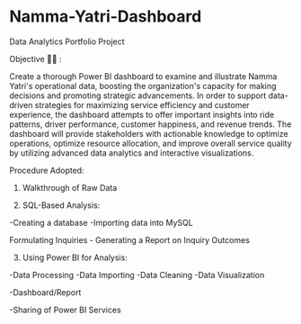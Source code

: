 # Namma-Yatri-Dashboard
Data Analytics Portfolio Project

Objective 🕵‍♂ :

Create a thorough Power BI dashboard to examine and illustrate Namma Yatri's operational data, boosting the organization's capacity for making decisions and promoting strategic advancements. In order to support data-driven strategies for maximizing service efficiency and customer experience, the dashboard attempts to offer important insights into ride patterns, driver performance, customer happiness, and revenue trends. The dashboard will provide stakeholders with actionable knowledge to optimize operations, optimize resource allocation, and improve overall service quality by utilizing advanced data analytics and interactive visualizations.

Procedure Adopted: 

1. Walkthrough of Raw Data 

2. SQL-Based Analysis: 

-Creating a database -Importing data into MySQL 

Formulating Inquiries - Generating a Report on Inquiry Outcomes 

3. Using Power BI for Analysis: 

-Data Processing -Data Importing -Data Cleaning -Data Visualization 

-Dashboard/Report 

-Sharing of Power BI Services



